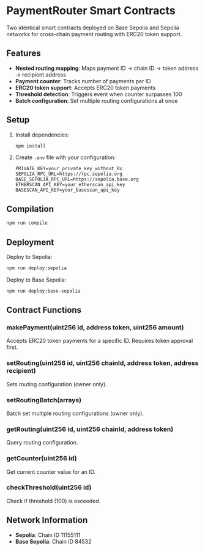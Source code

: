 # PaymentRouter Smart Contracts

Two identical smart contracts deployed on Base Sepolia and Sepolia networks for cross-chain payment routing with ERC20 token support.

## Features

- **Nested routing mapping**: Maps payment ID → chain ID → token address → recipient address
- **Payment counter**: Tracks number of payments per ID
- **ERC20 token support**: Accepts ERC20 token payments
- **Threshold detection**: Triggers event when counter surpasses 100
- **Batch configuration**: Set multiple routing configurations at once

## Setup

1. Install dependencies:
   ```bash
   npm install
   ```

2. Create `.env` file with your configuration:
   ```
   PRIVATE_KEY=your_private_key_without_0x
   SEPOLIA_RPC_URL=https://rpc.sepolia.org
   BASE_SEPOLIA_RPC_URL=https://sepolia.base.org
   ETHERSCAN_API_KEY=your_etherscan_api_key
   BASESCAN_API_KEY=your_basescan_api_key
   ```

## Compilation

```bash
npm run compile
```

## Deployment

Deploy to Sepolia:
```bash
npm run deploy:sepolia
```

Deploy to Base Sepolia:
```bash
npm run deploy:base-sepolia
```

## Contract Functions

### makePayment(uint256 id, address token, uint256 amount)
Accepts ERC20 token payments for a specific ID. Requires token approval first.

### setRouting(uint256 id, uint256 chainId, address token, address recipient)
Sets routing configuration (owner only).

### setRoutingBatch(arrays)
Batch set multiple routing configurations (owner only).

### getRouting(uint256 id, uint256 chainId, address token)
Query routing configuration.

### getCounter(uint256 id)
Get current counter value for an ID.

### checkThreshold(uint256 id)
Check if threshold (100) is exceeded.

## Network Information

- **Sepolia**: Chain ID 11155111
- **Base Sepolia**: Chain ID 84532